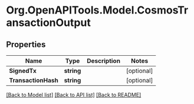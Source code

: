 # Org.OpenAPITools.Model.CosmosTransactionOutput

## Properties

Name | Type | Description | Notes
------------ | ------------- | ------------- | -------------
**SignedTx** | **string** |  | [optional] 
**TransactionHash** | **string** |  | [optional] 

[[Back to Model list]](../README.md#documentation-for-models) [[Back to API list]](../README.md#documentation-for-api-endpoints) [[Back to README]](../README.md)

